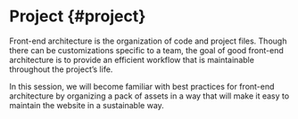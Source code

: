 # Project {#project}

Front-end architecture is the organization of code and project files. Though there can be customizations specific to a team, the goal of good front-end architecture is to provide an efficient workflow that is maintainable throughout the project’s life.

In this session, we will become familiar with best practices for front-end architecture by organizing a pack of assets in a way that will make it easy to maintain the website in a sustainable way.
